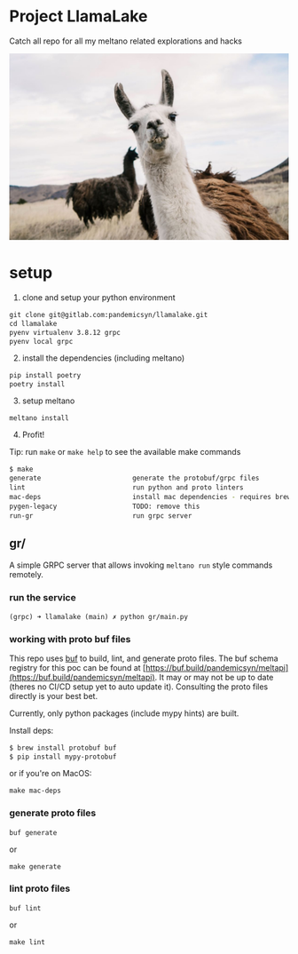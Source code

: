 # Project LlamaLake

Catch all repo for all my meltano related explorations and hacks

![](docs/llama.jpeg)

# setup

1. clone and setup your python environment

```
git clone git@gitlab.com:pandemicsyn/llamalake.git
cd llamalake
pyenv virtualenv 3.8.12 grpc
pyenv local grpc
```

2. install the dependencies (including meltano)
```
pip install poetry
poetry install
```

3. setup meltano
```
meltano install
```

4. Profit!

Tip: run `make` or `make help` to see the available make commands

```bash
$ make
generate                       generate the protobuf/grpc files
lint                           run python and proto linters
mac-deps                       install mac dependencies - requires brew/pip
pygen-legacy                   TODO: remove this
run-gr                         run grpc server
```

## gr/

A simple GRPC server that allows invoking `meltano run` style commands remotely. 

### run the service

```
(grpc) ➜ llamalake (main) ✗ python gr/main.py
```

### working with proto buf files

This repo uses [buf](https://docs.buf.build/introduction/getting-started/) to build, lint, and generate proto files. The buf schema registry for this poc can be found at [https://buf.build/pandemicsyn/meltapi](https://buf.build/pandemicsyn/meltapi). It may or may not be up to date (theres no CI/CD setup yet to auto update it). Consulting the proto files directly is your best bet.

Currently, only python packages (include mypy hints) are built.

Install deps:

```
$ brew install protobuf buf
$ pip install mypy-protobuf
```

or if you're on MacOS:

```
make mac-deps
```


### generate proto files

```
buf generate
```

or

```
make generate
```

### lint proto files

```
buf lint
```

or 

```
make lint
```
